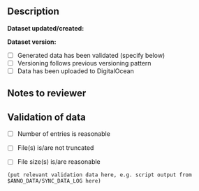 ## Description

**Dataset updated/created:**

**Dataset version:**

- [ ] Generated data has been validated (specify below)
- [ ] Versioning follows previous versioning pattern
- [ ] Data has been uploaded to DigitalOcean

## Notes to reviewer

## Validation of data

- [ ] Number of entries is reasonable
- [ ] File(s) is/are not truncated
- [ ] File size(s) is/are reasonable


```
(put relevant validation data here, e.g. script output from $ANNO_DATA/SYNC_DATA_LOG here)
```
